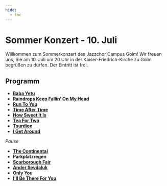 ```yaml
---
hide:
  - toc
---
```


# Sommer Konzert - 10. Juli

Willkommen zum Sommerkonzert des Jazzchor Campus Golm! Wir freuen uns, Sie am
10. Juli um 20 Uhr in der Kaiser-Friedrich-Kirche zu Golm begrüßen zu dürfen.
Der Eintritt ist frei.

## Programm

* [**Baba Yetu**](01-baba-yetu)
* [**Raindrops Keep Fallin' On My Head**](02-raindrops)
* [**Run To You**](04-run-to-you)
* [**Time After Time**](05-time-after-time)
* [**How Sweet It Is**](06-how-sweet-it-is)
* [**Tea For Two**](07-tea-for-two)
* [**Tourdion**](08-tourdion)
* [**I Get Around**](08b-i-get-around)

*Pause*

* [**The Continental**](10-the-continental)
* **Parkplatzregen**
* [**Scarborough Fair**](11-scarborough-fair)
* [**Ander Sevdaluk**](12-ander-sevdaluk)
* [**Only You**](13-only-you)
* [**I'll Be There For You**](13b-ill-be-there-for-you)
